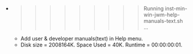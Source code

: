 * >>>>>>>>> Running inst-min-win-jwm-help-manuals-text.sh ...
  * Add user & developer manuals(text) in Help menu.
  * Disk size = 2008164K. Space Used = 40K. Runtime = 00:00:00:01.
